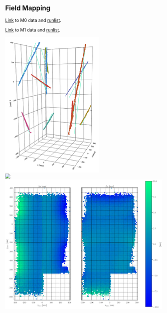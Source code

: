 ## Field Mapping

[Link](https://portal.nersc.gov/project/dune/data/Module0/TPC1+2/dataRuns/evdData/) to M0 data and
[runlist](https://portal.nersc.gov/project/dune/data/Module0/runlist.txt).
<br />

[Link](https://portal.nersc.gov/project/dune/data/Module1/reco/charge_only/) to M1 data and
[runlist](https://portal.nersc.gov/project/dune/data/Module1/runlist.txt).
<br />

<img src="https://github.com/alexdvornikov/M0/blob/main/m1_fitting.png" width="300"/>
<br />

<img src="https://github.com/alexdvornikov/M0/blob/main/dx_mod1.gif" width="300"/>
<br />

<img src="https://github.com/alexdvornikov/M0/blob/main/tpc1.png" width="800"/>


